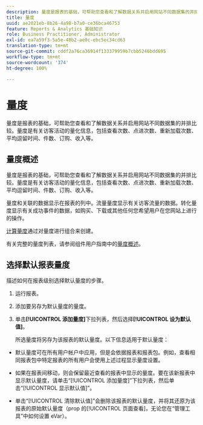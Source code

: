 ```yaml
---
description: 量度是报表的基础，可帮助您查看和了解数据关系并启用网站不同数据集的并排比较。量度是有关访客活动的量化信息，包括查看次数、点进次数、重新加载次数、平均逗留时间、件数、订购、收入等。
title: 量度
uuid: ae2021eb-8b26-4a98-b7a0-ce36bca46753
feature: Reports & Analytics 基础知识
role: Business Practitioner, Administrator
exl-id: ea7a59f3-5a5e-48b2-ae0c-ebc5ec34cd63
translation-type: tm+mt
source-git-commit: cddf2a76ca36914f133379959b7cbb5246bdd695
workflow-type: tm+mt
source-wordcount: '374'
ht-degree: 100%

---
```


# 量度

量度是报表的基础，可帮助您查看和了解数据关系并启用网站不同数据集的并排比较。量度是有关访客活动的量化信息，包括查看次数、点进次数、重新加载次数、平均逗留时间、件数、订购、收入等。

## 量度概述

量度是报表的基础，可帮助您查看和了解数据关系并启用网站不同数据集的并排比较。量度是有关访客活动的量化信息，包括查看次数、点进次数、重新加载次数、平均逗留时间、件数、订购、收入等。

量度和关联的数据显示在报表的列中。流量量度显示有关访客流量的数据。转化量度显示有关成功事件的数据，如购买、下载或其他任何您希望用户在您网站上进行的操作。

[计算量度](/help/components/c-calcmetrics/cm-overview.md)通过对量度进行组合来创建。

有关完整的量度列表，请参阅组件用户指南中的[量度概述](/help/components/metrics/overview.md)。

## 选择默认报表量度

描述如何在报表级别选择默认量度的步骤。

<!-- 

t_metrics_set_default.xml

 -->

1. 运行报表。
1.  添加要另存为默认量度的量度。
1. 单击&#x200B;**[!UICONTROL 添加量度]**&#x200B;下拉列表，然后选择&#x200B;**[!UICONTROL 设为默认值]**。

   所选量度将另存为该报表的默认量度。以下信息适用于默认量度：

* 默认量度可在所有用户帐户中应用，但是会依据报表和报表包。例如，查看相同报表包中特定报表的所有用户会使用上述过程显示量度设置。
* 如果在报表间移动，则会保留最近查看的报表中显示的量度。要在该新报表中显示默认量度，请单击“[!UICONTROL 添加量度]”下拉列表，然后单击“[!UICONTROL 显示默认值]”。

* 单击“[!UICONTROL 清除默认值]”会删除该报表的默认量度，并将其还原为该报表的原始默认量度（prop 的[!UICONTROL 页面查看]，无论您在“管理工具”中如何设置 eVar）。
